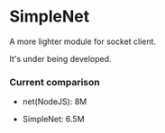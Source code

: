 
# SimpleNet

A more lighter module for socket client.

It's under being developed.

### Current comparison

* net(NodeJS): 8M

* SimpleNet: 6.5M